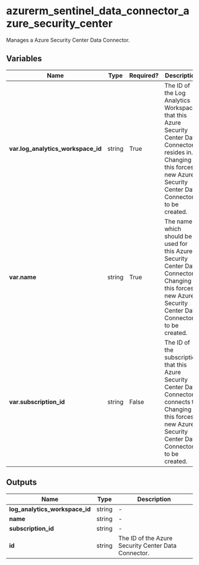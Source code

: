 # azurerm_sentinel_data_connector_azure_security_center

Manages a Azure Security Center Data Connector.

## Variables

| Name | Type | Required? |  Description |
| ---- | ---- | --------- |  ----------- |
| **var.log_analytics_workspace_id** | string | True | The ID of the Log Analytics Workspace that this Azure Security Center Data Connector resides in. Changing this forces a new Azure Security Center Data Connector to be created. | 
| **var.name** | string | True | The name which should be used for this Azure Security Center Data Connector. Changing this forces a new Azure Security Center Data Connector to be created. | 
| **var.subscription_id** | string | False | The ID of the subscription that this Azure Security Center Data Connector connects to. Changing this forces a new Azure Security Center Data Connector to be created. | 



## Outputs

| Name | Type | Description |
| ---- | ---- | --------- | 
| **log_analytics_workspace_id** | string  | - | 
| **name** | string  | - | 
| **subscription_id** | string  | - | 
| **id** | string  | The ID of the Azure Security Center Data Connector. | 